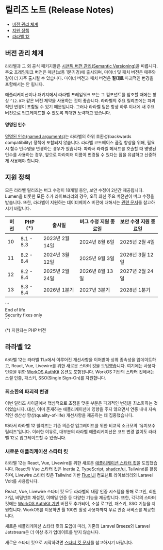 # 릴리즈 노트 (Release Notes)

- [버전 관리 체계](#versioning-scheme)
- [지원 정책](#support-policy)
- [라라벨 12](#laravel-12)

<a name="versioning-scheme"></a>
## 버전 관리 체계

라라벨과 그 외 공식 패키지들은 [시맨틱 버전 관리(Semantic Versioning)](https://semver.org)을 따릅니다. 주요 프레임워크 버전은 매년(보통 1분기경)에 출시되며, 마이너 및 패치 버전은 매주와 같이 더 자주 출시될 수 있습니다. 마이너 버전과 패치 버전은 **절대로** 파괴적인 변경을 포함해서는 안 됩니다.

애플리케이션이나 패키지에서 라라벨 프레임워크 또는 그 컴포넌트를 참조할 때에는 항상 `^12.0`과 같은 버전 제약을 사용하는 것이 좋습니다. 라라벨의 주요 릴리즈에는 파괴적인 변경이 포함될 수 있기 때문입니다. 그러나 라라벨 팀은 항상 하루 이내에 새 주요 버전으로 업그레이드할 수 있도록 최대한 노력하고 있습니다.

<a name="named-arguments"></a>
#### 명명된 인수

[명명된 인수(named arguments)](https://www.php.net/manual/en/functions.arguments.php#functions.named-arguments)는 라라벨의 하위 호환성(backwards compatibility) 정책에 포함되지 않습니다. 라라벨 코드베이스 품질 향상을 위해, 필요시 함수 인수명을 변경하는 경우가 있습니다. 따라서 라라벨 메서드를 호출할 때 명명된 인수를 사용하는 경우, 앞으로 파라미터 이름이 변경될 수 있다는 점을 유념하고 신중하게 사용해야 합니다.

<a name="support-policy"></a>
## 지원 정책

모든 라라벨 릴리즈는 버그 수정이 18개월 동안, 보안 수정이 2년간 제공됩니다. Lumen을 비롯한 모든 추가 라이브러리의 경우, 오직 최신 주요 버전만이 버그 수정을 받습니다. 또한, 라라벨이 지원하는 데이터베이스 버전에 대해서는 [관련 문서](/docs/12.x/database#introduction)를 참고하시기 바랍니다.

<div class="overflow-auto">

| 버전 | PHP (*) | 출시일 | 버그 수정 지원 종료일 | 보안 수정 지원 종료일 |
| --- | --- | --- | --- | --- |
| 10 | 8.1 - 8.3 | 2023년 2월 14일 | 2024년 8월 6일 | 2025년 2월 4일 |
| 11 | 8.2 - 8.4 | 2024년 3월 12일 | 2025년 9월 3일 | 2026년 3월 12일 |
| 12 | 8.2 - 8.4 | 2025년 2월 24일 | 2026년 8월 13일 | 2027년 2월 24일 |
| 13 | 8.3 - 8.4 | 2026년 1분기 | 2027년 3분기 | 2028년 1분기 |

</div>

<div class="version-colors">
```
<div class="end-of-life">
    <div class="color-box"></div>
    <div>End of life</div>
</div>
<div class="security-fixes">
    <div class="color-box"></div>
    <div>Security fixes only</div>
</div>
```
</div>

(*) 지원되는 PHP 버전

<a name="laravel-12"></a>
## 라라벨 12

라라벨 12는 라라벨 11.x에서 이루어진 개선사항을 이어받아 상위 종속성을 업데이트하고, React, Vue, Livewire를 위한 새로운 스타터 킷을 도입했습니다. 여기에는 사용자 인증을 위한 [WorkOS AuthKit](https://authkit.com) 옵션도 포함됩니다. WorkOS 기반의 스타터 킷에서는 소셜 인증, 패스키, SSO(Single Sign-On)를 지원합니다.

<a name="minimal-breaking-changes"></a>
### 최소한의 파괴적 변경

이번 릴리즈 사이클에서 핵심적으로 초점을 맞춘 부분은 파괴적인 변경을 최소화하는 것이었습니다. 대신, 이미 존재하는 애플리케이션에 영향을 주지 않으면서 연중 내내 지속적인 생산성 향상(quality-of-life) 개선사항을 제공하는 데 집중했습니다.

따라서 라라벨 12 릴리즈는 기존 의존성 업그레이드를 위한 비교적 소규모의 '유지보수 릴리즈'입니다. 이러한 이유로, 대부분의 라라벨 애플리케이션은 코드 변경 없이도 라라벨 12로 업그레이드할 수 있습니다.

<a name="new-application-starter-kits"></a>
### 새로운 애플리케이션 스타터 킷

라라벨 12는 React, Vue, Livewire를 위한 새로운 [애플리케이션 스타터 킷](/docs/12.x/starter-kits)을 도입했습니다. React와 Vue 스타터 킷은 Inertia 2, TypeScript, [shadcn/ui](https://ui.shadcn.com), Tailwind를 활용하며, Livewire 스타터 킷은 Tailwind 기반 [Flux UI](https://fluxui.dev) 컴포넌트 라이브러리와 Laravel Volt를 사용합니다.

React, Vue, Livewire 스타터 킷 모두 라라벨의 내장 인증 시스템을 통해 로그인, 회원가입, 비밀번호 재설정, 이메일 인증 등 다양한 기능을 제공합니다. 또한, 각각의 스타터 킷에는 [WorkOS AuthKit 기반](https://authkit.com) 버전도 추가되어, 소셜 로그인, 패스키, SSO 기능을 지원합니다. WorkOS를 이용하면 월 100만 활성 사용자까지 무료 인증 서비스를 제공합니다.

새로운 애플리케이션 스타터 킷의 도입에 따라, 기존의 Laravel Breeze와 Laravel Jetstream은 더 이상 추가 업데이트를 받지 않습니다.

새로운 스타터 킷으로 시작하려면 [스타터 킷 문서](/docs/12.x/starter-kits)를 참고하시기 바랍니다.
